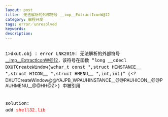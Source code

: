 ```yaml
---
layout: post
title:  无法解析的外部符号 __imp__ExtractIconW@12
category: 编程开发
tags: error／unresolved
keywords: 
description: 
---
```


\
 <span class="Apple-style-span"
style="widows:2;text-transform:none;text-indent:0px;display:inline !important;font:14px/21px verdana, 'courier new';white-space:normal;orphans:2;float:none;letter-spacing:normal;color:#000000;word-spacing:0px;-webkit-text-size-adjust:auto;-webkit-text-stroke-width:0px;">1\>dxut.obj
: error LNK2019: 无法解析的外部符号<span
class="Apple-converted-space"> </span></span><__imp__ExtractIconW@12><span
class="Apple-style-span"
style="widows:2;text-transform:none;text-indent:0px;display:inline !important;font:14px/21px verdana, 'courier new';white-space:normal;orphans:2;float:none;letter-spacing:normal;color:#000000;word-spacing:0px;-webkit-text-size-adjust:auto;-webkit-text-stroke-width:0px;">，该符号在函数
"long \_\_cdecl DXUTCreateWindow(wchar\_t const \*,struct
HINSTANCE\_\_ \*,struct HICON\_\_ \*,struct HMENU\_\_ \*,int,int)"
(</span><?DXUTCreateWindow@@YAJPB_WPAUHINSTANCE__@@PAUHICON__@@PAUHMENU__@@HH@Z><span
class="Apple-style-span"
style="widows:2;text-transform:none;text-indent:0px;display:inline !important;font:14px/21px verdana, 'courier new';white-space:normal;orphans:2;float:none;letter-spacing:normal;color:#000000;word-spacing:0px;-webkit-text-size-adjust:auto;-webkit-text-stroke-width:0px;">)
中被引用</span>\
\
\
 <span class="Apple-style-span"
style="widows:2;text-transform:none;text-indent:0px;display:inline !important;font:14px/21px verdana, 'courier new';white-space:normal;orphans:2;float:none;letter-spacing:normal;color:#000000;word-spacing:0px;-webkit-text-size-adjust:auto;-webkit-text-stroke-width:0px;">solution:</span>\
 <span class="Apple-style-span"
style="widows:2;text-transform:none;text-indent:0px;display:inline !important;font:14px/21px verdana, 'courier new';white-space:normal;orphans:2;float:none;letter-spacing:normal;color:#000000;word-spacing:0px;-webkit-text-size-adjust:auto;-webkit-text-stroke-width:0px;">add</span><span
style="widows:2;text-transform:none;text-indent:0px;font:14px/21px verdana, 'courier new';white-space:normal;orphans:2;letter-spacing:normal;color:red;word-spacing:0px;-webkit-text-size-adjust:auto;-webkit-text-stroke-width:0px;"><span
class="Apple-converted-space"> </span>shell32.lib</span>







